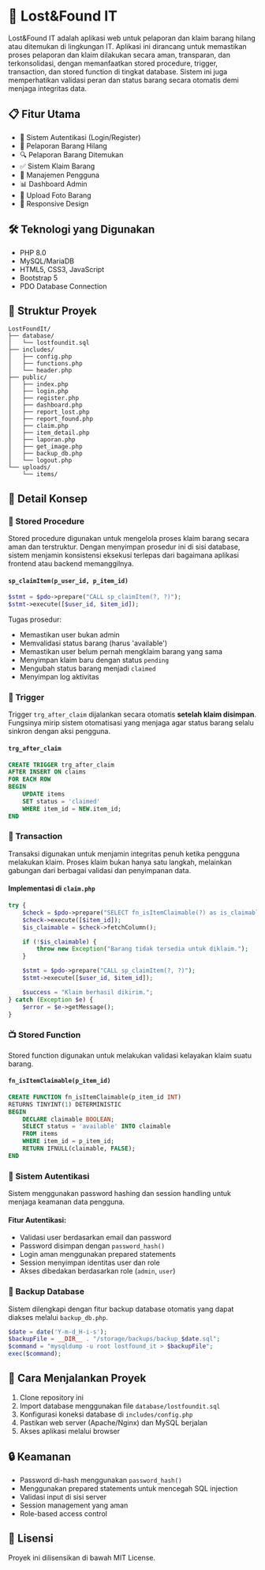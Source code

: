# 🎒 Lost&Found IT 

Lost&Found IT adalah aplikasi web untuk pelaporan dan klaim barang hilang atau ditemukan di lingkungan IT. Aplikasi ini dirancang untuk memastikan proses pelaporan dan klaim dilakukan secara aman, transparan, dan terkonsolidasi, dengan memanfaatkan stored procedure, trigger, transaction, dan stored function di tingkat database. Sistem ini juga memperhatikan validasi peran dan status barang secara otomatis demi menjaga integritas data.

## 📋 Fitur Utama

- 🔐 Sistem Autentikasi (Login/Register)
- 📝 Pelaporan Barang Hilang
- 🔍 Pelaporan Barang Ditemukan
- ✅ Sistem Klaim Barang
- 👥 Manajemen Pengguna
- 📊 Dashboard Admin
- 📸 Upload Foto Barang
- 📱 Responsive Design

## 🛠️ Teknologi yang Digunakan

- PHP 8.0
- MySQL/MariaDB
- HTML5, CSS3, JavaScript
- Bootstrap 5
- PDO Database Connection

## 📁 Struktur Proyek

```
LostFoundIt/
├── database/
│   └── lostfoundit.sql
├── includes/
│   ├── config.php
│   ├── functions.php
│   └── header.php
├── public/
│   ├── index.php
│   ├── login.php
│   ├── register.php
│   ├── dashboard.php
│   ├── report_lost.php
│   ├── report_found.php
│   ├── claim.php
│   ├── item_detail.php
│   ├── laporan.php
│   ├── get_image.php
│   ├── backup_db.php
│   └── logout.php
└── uploads/
    └── items/
```

## 📌 Detail Konsep

### 🧠 Stored Procedure

Stored procedure digunakan untuk mengelola proses klaim barang secara aman dan terstruktur. Dengan menyimpan prosedur ini di sisi database, sistem menjamin konsistensi eksekusi terlepas dari bagaimana aplikasi frontend atau backend memanggilnya.

#### `sp_claimItem(p_user_id, p_item_id)`

```php
$stmt = $pdo->prepare("CALL sp_claimItem(?, ?)");
$stmt->execute([$user_id, $item_id]);
```

Tugas prosedur:
* Memastikan user bukan admin
* Memvalidasi status barang (harus 'available')
* Memastikan user belum pernah mengklaim barang yang sama
* Menyimpan klaim baru dengan status `pending`
* Mengubah status barang menjadi `claimed`
* Menyimpan log aktivitas

### 🚨 Trigger

Trigger `trg_after_claim` dijalankan secara otomatis **setelah klaim disimpan**. Fungsinya mirip sistem otomatisasi yang menjaga agar status barang selalu sinkron dengan aksi pengguna.

#### `trg_after_claim`

```sql
CREATE TRIGGER trg_after_claim 
AFTER INSERT ON claims 
FOR EACH ROW 
BEGIN
    UPDATE items 
    SET status = 'claimed' 
    WHERE item_id = NEW.item_id;
END
```

### 🔄 Transaction

Transaksi digunakan untuk menjamin integritas penuh ketika pengguna melakukan klaim. Proses klaim bukan hanya satu langkah, melainkan gabungan dari berbagai validasi dan penyimpanan data.

#### Implementasi di `claim.php`

```php
try {
    $check = $pdo->prepare("SELECT fn_isItemClaimable(?) as is_claimable");
    $check->execute([$item_id]);
    $is_claimable = $check->fetchColumn();

    if (!$is_claimable) {
        throw new Exception("Barang tidak tersedia untuk diklaim.");
    }

    $stmt = $pdo->prepare("CALL sp_claimItem(?, ?)");
    $stmt->execute([$user_id, $item_id]);

    $success = "Klaim berhasil dikirim.";
} catch (Exception $e) {
    $error = $e->getMessage();
}
```

### 📺 Stored Function

Stored function digunakan untuk melakukan validasi kelayakan klaim suatu barang.

#### `fn_isItemClaimable(p_item_id)`

```sql
CREATE FUNCTION fn_isItemClaimable(p_item_id INT)
RETURNS TINYINT(1) DETERMINISTIC
BEGIN
    DECLARE claimable BOOLEAN;
    SELECT status = 'available' INTO claimable
    FROM items
    WHERE item_id = p_item_id;
    RETURN IFNULL(claimable, FALSE);
END
```

### 🔐 Sistem Autentikasi

Sistem menggunakan password hashing dan session handling untuk menjaga keamanan data pengguna.

#### Fitur Autentikasi:
* Validasi user berdasarkan email dan password
* Password disimpan dengan `password_hash()`
* Login aman menggunakan prepared statements
* Session menyimpan identitas user dan role
* Akses dibedakan berdasarkan role (`admin`, `user`)

### 💾 Backup Database

Sistem dilengkapi dengan fitur backup database otomatis yang dapat diakses melalui `backup_db.php`.

```php
$date = date('Y-m-d_H-i-s');
$backupFile = __DIR__ . "/storage/backups/backup_$date.sql";
$command = "mysqldump -u root lostfound_it > $backupFile";
exec($command);
```

## 🚀 Cara Menjalankan Proyek

1. Clone repository ini
2. Import database menggunakan file `database/lostfoundit.sql`
3. Konfigurasi koneksi database di `includes/config.php`
4. Pastikan web server (Apache/Nginx) dan MySQL berjalan
5. Akses aplikasi melalui browser

## 🔒 Keamanan

* Password di-hash menggunakan `password_hash()`
* Menggunakan prepared statements untuk mencegah SQL injection
* Validasi input di sisi server
* Session management yang aman
* Role-based access control

## 📝 Lisensi

Proyek ini dilisensikan di bawah MIT License.